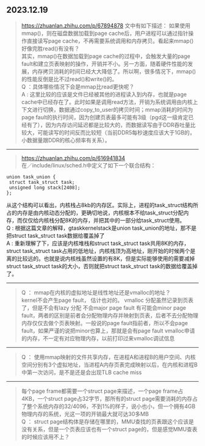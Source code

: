 2023.12.19
---------------------------------------
> https://zhuanlan.zhihu.com/p/67894878 文中有如下描述：
如果使用mmap()，则在磁盘数据加载到page cache后，用户进程可以通过指针操作直接读写page cache，不再需要系统调用和内存拷贝。看起来mmap()好像完胜read()有没有？<br />
其实，mmap()在数据加载到page cache的过程中，会触发大量的page fault和建立页表映射的操作，开销并不小。另一方面，随着硬件性能的发展，内存拷贝消耗的时间已经大大降低了。所以啊，很多情况下，mmap()的性能反倒是比不过read()和write()的。<br />
Q ：具体哪些情况下会是mmap比read更快呢？ <br/>
A : 这里比较的应该是文件已经被其他的进程读入到内存，也就是page cache中已经存在了。此时如果是调用read方法，开销为系统调用由内核上下文进行切换，数据通过copy_to_user的拷贝时间；mmap消耗的时间为page fault的执行时间，因为创建页表最多可能有3级（pgd这一级肯定已经有了），因为内存访问延迟都是比较大的，而数据读写由于DDR吞吐量比较大，可能读写的时间反而比较短（当前DDR5每秒速度应该大于1GB的，小数据量跟DDR的核心频率有关系）。

---------------------------------------
> https://zhuanlan.zhihu.com/p/616941834 <br />
在／include/linux/sched.h中定义了如下一个联合结构：
 ```
union task_union {
  struct task_struct task;
  unsigned long stack[2408];
};
```
从这个结构可以看出，内核栈占8kb的内存区。实际上，进程的task_struct结构所占的内存是由内核动态分配的，更确切地说，内核根本不给task_struct分配内存，而仅仅给内核栈分配8K的内存，并把其中的一部分给task_struct使用。<br />
Q : 根据这篇文章的解释，gtaskkernelstack是union task_union的地址，那不是把struct task_struct task数据给覆盖掉了<br />
A : 重新理解了下，应该是内核堆栈和struct task_struct task共用8K的内存，struct task_struct task占用的低地址，内核栈顶为高地址，刚开始的时候两个是离的比较远的。也就是说内核栈虽然设置的有8K，但是实际能够使用的需要减掉struct task_struct task的大小，否则就把struct task_struct task的数据给覆盖掉了。

---------------------------------------
> Q ： mmap在内核的虚拟地址是线性地址还是vmalloc的地址？ <br />
kernel不会产生page fault， 估计也对的。 vmalloc 分配虽然记录到页表了，但是不会有lazy 分配
不会major page fault 有可能会minor page fault，两者的区别是前者会分配物理内存并映射到页表，后者不去分配物理内存仅仅去做个页表映射。一般说的page fault指前者，所以不会page fault，如果严谨的说把minor也算上，那就是会有page fault
vmalloc申请的内存，不一定有对应物理内存，以前打印过来vmalloc调试信息

---------------------------------------
> Q ： 使用mmap映射的文件共享内存，在进程A和进程B的用户空间、内核空间分别有3个虚拟地址，当进程A内存页表完成映射以后，在内核和进程B中第一次访问，是不是还是会出现TLB cache miss <br />

---------------------------------------
> 每个page frame都需要一个struct page来描述，一个page frame占4KB，一个struct page占32字节，那所有的struct page需要消耗的内存占了整个系统内存的32/4096，不到1%的样子，说小也小，但一个拥有4GB物理内存的系统，光这一项的开销最大就可达30多MB <br />
Q ： struct page结构体是存储在哪里的，MMU查找的页表跟这个应该是没有关系，但是一个页表应该也有一个struct page的，但是感觉MMU查表的时候应该用不上？
